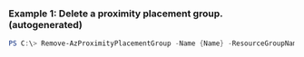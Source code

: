 ### Example 1: Delete a proximity placement group. (autogenerated)
```powershell
PS C:\> Remove-AzProximityPlacementGroup -Name {Name} -ResourceGroupName MyResourceGroup
```


